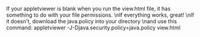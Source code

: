 If your appletviewer is blank when you run the view.html file, it has something to do with your file permissions. 
\nIf everything works, great!
\nIf it doesn't, download the java.policy into your directory
\nand use this command: appletviewer -J-Djava.security.policy=java.policy view.html
